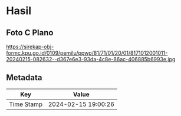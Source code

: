 # Hasil

## Foto C Plano

https://sirekap-obj-formc.kpu.go.id/0109/pemilu/ppwp/81/71/01/20/01/8171012001011-20240215-082632--d367e6e3-93da-4c8e-86ac-406885b6993e.jpg


## Metadata

| Key        | Value               |
| ---------- | ------------------- |
| Time Stamp | 2024-02-15 19:00:26 |



